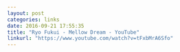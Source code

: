 ```yaml
---
layout: post
categories: links
date: 2016-09-21 17:55:35
title: "Ryo Fukui - Mellow Dream - YouTube"
linkurl: "https://www.youtube.com/watch?v=tFxbMrA6Sfo"
---
```

